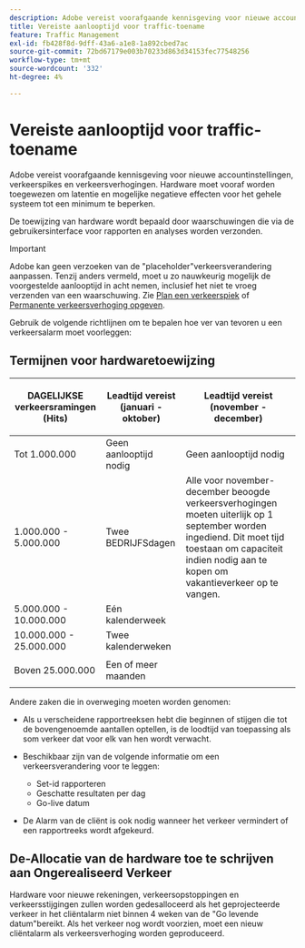```yaml
---
description: Adobe vereist voorafgaande kennisgeving voor nieuwe accountinstellingen, verkeerspikes en verkeersverhogingen. Hardware moet vooraf worden toegewezen om latentie en mogelijke negatieve effecten voor het gehele systeem tot een minimum te beperken.
title: Vereiste aanlooptijd voor traffic-toename
feature: Traffic Management
exl-id: fb428f8d-9dff-43a6-a1e8-1a892cbed7ac
source-git-commit: 72bd67179e003b70233d863d34153fec77548256
workflow-type: tm+mt
source-wordcount: '332'
ht-degree: 4%

---
```


# Vereiste aanlooptijd voor traffic-toename

Adobe vereist voorafgaande kennisgeving voor nieuwe accountinstellingen, verkeerspikes en verkeersverhogingen. Hardware moet vooraf worden toegewezen om latentie en mogelijke negatieve effecten voor het gehele systeem tot een minimum te beperken.

De toewijzing van hardware wordt bepaald door waarschuwingen die via de gebruikersinterface voor rapporten en analyses worden verzonden.

>[!IMPORTANT]
>
>Adobe kan geen verzoeken van de &quot;placeholder&quot;verkeersverandering aanpassen. Tenzij anders vermeld, moet u zo nauwkeurig mogelijk de voorgestelde aanlooptijd in acht nemen, inclusief het niet te vroeg verzenden van een waarschuwing. Zie [Plan een verkeerspiek](/help/admin/c-traffic-management/t-traffic-schedule-spike.md) of [Permanente verkeersverhoging opgeven](/help/admin/c-traffic-management/t-traffic-permanent.md).

Gebruik de volgende richtlijnen om te bepalen hoe ver van tevoren u een verkeersalarm moet voorleggen:

## Termijnen voor hardwaretoewijzing

<table id="table_A67CC3B164F740088797BD8913244E47">
 <thead>
  <tr>
   <th colname="col1" class="entry"> DAGELIJKSE verkeersramingen (Hits) </th>
   <th colname="col2" class="entry"> <p>Leadtijd vereist (januari - oktober) </p> </th>
   <th colname="col3" class="entry"> <p>Leadtijd vereist (november - december) </p> </th>
  </tr>
 </thead>
 <tbody>
  <tr>
   <td colname="col1"> Tot 1.000.000 </td>
   <td colname="col2"> Geen aanlooptijd nodig </td>
   <td colname="col3"> Geen aanlooptijd nodig </td>
  </tr>
  <tr>
   <td colname="col1"> 1.000.000 - 5.000.000 </td>
   <td colname="col2"> Twee BEDRIJFSdagen </td>
   <td colname="col3" morerows="3"> Alle voor november-december beoogde verkeersverhogingen moeten uiterlijk op 1 september worden ingediend. Dit moet tijd toestaan om capaciteit indien nodig aan te kopen om vakantieverkeer op te vangen. </td>
  </tr>
  <tr>
   <td colname="col1"> 5.000.000 - 10.000.000 </td>
   <td colname="col2"> Eén kalenderweek </td>
  </tr>
  <tr>
   <td colname="col1"> 10.000.000 - 25.000.000 </td>
   <td colname="col2"> Twee kalenderweken </td>
  </tr>
  <tr>
   <td colname="col1"> <p>Boven 25.000.000 </p> </td>
   <td colname="col2"> Een of meer maanden </td>
  </tr>
 </tbody>
</table>

Andere zaken die in overweging moeten worden genomen:

* Als u verscheidene rapportreeksen hebt die beginnen of stijgen die tot de bovengenoemde aantallen optellen, is de loodtijd van toepassing als som verkeer dat voor elk van hen wordt verwacht.
* Beschikbaar zijn van de volgende informatie om een verkeersverandering voor te leggen:

   * Set-id rapporteren
   * Geschatte resultaten per dag
   * Go-live datum

* De Alarm van de cliënt is ook nodig wanneer het verkeer vermindert of een rapportreeks wordt afgekeurd.

## De-Allocatie van de hardware toe te schrijven aan Ongerealiseerd Verkeer

Hardware voor nieuwe rekeningen, verkeersopstoppingen en verkeersstijgingen zullen worden gedesalloceerd als het geprojecteerde verkeer in het cliëntalarm niet binnen 4 weken van de &quot;Go levende datum&quot;bereikt. Als het verkeer nog wordt voorzien, moet een nieuw cliëntalarm als verkeersverhoging worden geproduceerd.
